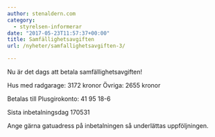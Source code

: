 ```yaml
---
author: stenaldern.com
category:
  - styrelsen-informerar
date: "2017-05-23T11:57:37+00:00"
title: Samfällighetsavgiften
url: /nyheter/samfallighetsavgiften-3/

---
```

Nu är det dags att betala samfällighetsavgiften!

Hus med radgarage: 3172 kronor
Övriga: 2655 kronor

Betalas till Plusgirokonto: 41 95 18-6

Sista inbetalningsdag 170531

Ange gärna gatuadress på inbetalningen så underlättas uppföljningen.
